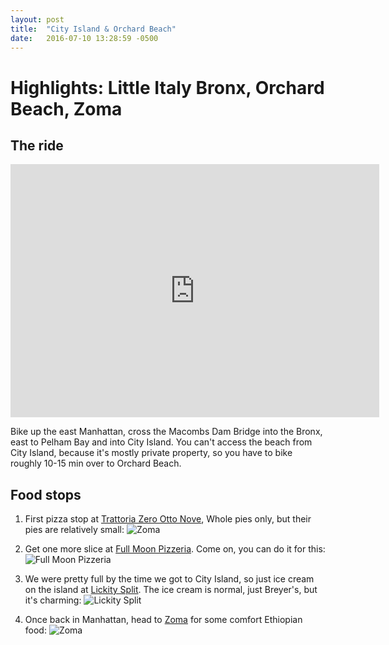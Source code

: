 ```yaml
---
layout: post
title:  "City Island & Orchard Beach"
date:   2016-07-10 13:28:59 -0500
---
```

# Highlights: Little Italy Bronx, Orchard Beach, Zoma



## The ride

<iframe height='405' width='590' frameborder='0' allowtransparency='true' scrolling='no' src='https://www.strava.com/activities/637056561/embed/7f9a1a13e242f2eadc317e5f1f13dbc4a50fd5a7'></iframe>

Bike up the east Manhattan, cross the Macombs Dam Bridge into the Bronx, east to Pelham Bay and into City Island. You can't access the beach from City Island, because it's mostly private property, so you have to bike roughly 10-15 min over to Orchard Beach. 

## Food stops

1. First pizza stop at <a href="https://www.yelp.com/biz/trattoria-zero-otto-nove-new-york-8" target="_blank">Trattoria Zero Otto Nove</a>, Whole pies only, but their pies are relatively small:
![Zoma](https://scontent-lga3-1.xx.fbcdn.net/v/t1.0-9/13627161_10153569035866604_6847053308239709165_n.jpg?oh=bcdfc6ba30de6fd4a67fc7360e3e0169&oe=584B9FA3)

2. Get one more slice at <a href="https://www.yelp.com/biz/full-moon-pizzeria-bronx" target="_blank">Full Moon Pizzeria</a>. Come on, you can do it for this:
![Full Moon Pizzeria](https://scontent-lga3-1.xx.fbcdn.net/v/t1.0-9/13645284_10100609109306898_6856505025461484808_n.jpg?oh=1a7e9118b6af6293b4b1c90040e0f35c&oe=585718B7)


3. We were pretty full by the time we got to City Island, so just ice cream on the island at <a href="https://www.yelp.com/biz/lickety-split-ice-cream-bronx" target="_blank">Lickity Split</a>. The ice cream is normal, just Breyer's, but it's charming:
![Lickity Split](https://scontent-lga3-1.xx.fbcdn.net/v/t1.0-9/13599937_10153569035271604_9066367979303477894_n.jpg?oh=34fe11cf97909799fb33b6d2fcc62294&oe=5855C4C4)

4. Once back in Manhattan, head to <a href="https://www.yelp.com/biz/zoma-new-york" target="_blank">Zoma</a> for some comfort Ethiopian food:
![Zoma](https://scontent-lga3-1.xx.fbcdn.net/v/t1.0-9/13592705_10105483329784963_2454197822250383452_n.jpg?oh=68cb7a6c84a61e88a0a4c7969f6e9c1c&oe=5822CE87)